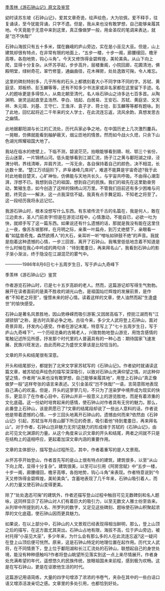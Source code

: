 [季羡林《游石钟山记》原文及鉴赏](https://www.vrrw.net/wx/8801.html)

幼时读苏东坡《石钟山记》，爱其文章奇诡，绘声绘色，大为钦佩，爱不释手，往复诵读，至今犹能背诵，只字不遗。但是，我从来也没有敢梦想，自己能够亲履其地。今天竟能于无意中来到这里，真正像做梦一般，用金圣叹的笔调来表达，就是“岂不快哉!”

石钟山海拔只有五十多米，摆在巍峨的庐山旁边，实在是小巫见大巫。但是，山上建筑却很有特点，在非常有限的地面上，“五步一楼，十步一阁，廊腰缦回，檐牙高啄，各抱地势，钩心斗角”。今天又修饰得金碧辉煌，美轮美奂。从山下向上爬，显得十分复杂。从怀苏亭起，步步高升，层楼重阁，小院回廊，花圃清池，佛殿明堂，绿树奇花，翠竹修篁，通幽曲径，花木禅房，处处逸致可掬，令人难忘。

这里的碑刻特别多，几乎所有的石头上都镌刻着大小不同字体不同的字。苏轼、黄庭坚、郑板桥、彭玉麟等等，还有不知多少书法家或非名家都在这里留下手迹。名人的题咏更是多得惊人，从南北朝至清代，名人咏石钟山之诗多达七百多首。从陶渊明、谢灵运起直至孟浩然、李白、钱起、白居易、王安石、苏轼、黄庭坚、文天祥、朱元璋、刘基、王守仁、王渔洋、袁子才、蒋士铨、彭玉麟等等都有题咏。到了此地，回忆起将近二千年来的文人学士，在此流连忘返，流风余韵，真想发思古之幽情。



此地据鄱阳湖与长江的汇流处，历代兵家必争之地，在中国历史上几次激烈鏖兵。一晃眼，仿佛就能看到舳舻蔽天，烟尘匝地的情景。然而如今战火久熄，只余下山色湖光辉耀祖国大地了。

我站在临水的绝壁上，下临不测，碧波茫茫。抬眼能够看到赣、皖、鄂三个省份，云山迷蒙，一片锦绣山河。低头能够看到江湖汇流，扬子江之黄与鄱阳湖之绿，泾渭分明，界线清晰，并肩齐流，一泻无余，各自保持着自己的颜色，决不相混，长达数十里。“楚江万顷庭阶下，庐阜诸峰几席间”，难道不能算是宇宙奇迹?我于此时此地极目楚天，心旷神怡，仿佛能与天地共长久，与宇宙共呼吸。不由得心潮澎湃，浮想不已。我想到自己的祖国，想到自己的民族。我们的祖先在这里勤奋劳动，繁殖生息，如今创造了这样的锦绣山河万里。不管我们目前还有多少困难与问题，终究会一一解决，这一点我深信不疑。我真有点手舞足蹈，不知老之将至了。这一段经历我将永远记忆。

我游石钟山时，根本没想写什么东西。有东坡传流千古的名篇在，我是何人，敢在江边卖水，圣人门前卖字!但是在游览过程中，心情激动，不能自已，必欲一吐为快，就顺手写了这一篇东西。如果说还有什么遗憾的话，那就是我没有能在这里住上一夜，像苏东坡那样，在月明之际，亲乘一叶扁舟，到万丈绝壁下，亲眼看一看“如猛兽奇鬼，森然欲搏人”的大石，亲耳听一听“噌吆如钟鼓不绝”的声音。我就是抱着这种遗憾的心情，一步三回首，离开了石钟山。我嘴里低低地念着不知道是什么时候在我心中吟成的两句诗：“待到耄耋日，再来拜名山”，我看到石钟山的影子渐小渐淡，终于隐没在江湖混茫的雾气中。

————1986年8月6日七十五周岁生日，写于庐山九奇峰下

季羡林《游石钟山记》鉴赏

作者游览石钟山时，已是七十五岁高龄的老人。然而，这篇游记却写得生气勃勃。展开在读者面前的是美不胜收的湖光山色，是祖国灿烂辉煌的发展前景，是作者“不知老之将至”，憧憬未来的好心情。读着这样的文章，使人油然而起“生逢盛世”的愉快感受。

石钟山是著名风景胜地，因山势峥嵘而吸引游客;又因居高临下，控扼江湖而有“江湖锁钥”之称，是古时兵家必争之地。古往今来，多少文人武将登上石钟山，面对奇景异观，抒发内心感受。作者在游记末尾，特意写上了“七十五周岁生日，写于庐山九奇峰下”，一个历经沧桑的古稀老人，兴致勃勃地登山游览，用饱含感情的笔触记述所见所感，抒发那个时代里的人普遍具有的一种心态：期待国家飞速发展、民族兴旺发达，由此而称之为盛世文章该是比较恰当的。

文章的开头和结尾很有深意。

开头和结尾部分，都提到了北宋文学家苏轼写的《石钟山记》。作者幼时就诵读这篇文章，被苏轼绘声绘色的描写深深吸引，以致对石钟山充满仰望之情。对这种仰望之情，作者用“从来也没有敢梦想，自己能够亲履其地”，用登上石钟山“真正像做梦一般”这样夸张的语言来表述。又引金圣叹“岂不快哉!”一语，言简意赅地表现自己满心的欢喜。但是，开头的这寥寥几句，不只为了渲染梦中境界成为现实的快乐，更显示了在作者心目中，石钟山并非一般意义上的游览胜地，而是有着浓重的文化底蕴。这一份幼时培育起来的感情，使石钟山对作者具有无穷的魅力。那么，此番登上石钟山，该是夙愿已了?文章的结尾段却说了一些出人意料的话，作者说他是带着遗憾的心情，一步三回头地离开石钟山的。遗憾由何而来?依然由《石钟山记》引起，苏轼当年月夜山脚下所见的奇景，吸引着他“待到耄耋日，再来拜名山”。对于作者，石钟山岂非魅力无穷!这魅力的形成缘于苏轼的《石钟山记》，由此可见文化渊源的力量。从这个角度来认识文章的开头和结尾，两者之间就不只是在结构上的遥相呼应，更起着加深文章内涵的重要作用。

文章的主体部分，描写登山过程所见，其中，作者着重写的是人文景观。

从怀苏亭开始登山，作者首先写的是山上很有特点的建筑，建筑很多，以至“从山下向上爬，显得十分复杂”。建筑很美，以至可以引用《阿房宫赋》中“五步一楼，十步一阁，廊腰缦回，檐牙高啄，各抱地势，钩心斗角”来表现。作者特意说到“今天又修饰得金碧辉煌，美轮美奂”。含蓄地表现了几千年来，石钟山吸引着人，而人的力量又使石钟山变得更美。

除了“处处逸态可掬”的建筑外，作者还描写登山过程中触目可见无数碑刻和名人题咏，这同样显示了石钟山对人们有着巨大的吸引力，以至无数文人雅士纷至沓来。从列举中所提到的人名、所罗列的数字，又足见这些碑刻、题咏使石钟山积聚起浓厚的文化底蕴，使石钟山因而更具魅力。

如果说，在以上部分中，石钟山的人文景观已经表现得相当鲜明，那么，登上山顶之后的描写，在这方面尤其突出。石钟山占地有限，海拔不高，位于庐山旁边，被衬托得“小巫见大巫”，多少年来，为什么会有那么多的人在此流连忘返?这一疑问在登上山顶后便可恍然。原来，这是石钟山特定的地理位置在起作用。历代文人武将，在不同情景下，登上位于鄱阳湖和长江汇流处的石钟山，联想起自己的身世处境，能没有种种感触吗?作者将登山眺望所见落实到这一点上来尽情展开。作者身处充满希望的年代，遥想悠久的民族传统，放眼祖国未来前程，感到极为欢畅。这是在写石钟山，更是在讴歌他生活的时代。

这篇游记用语简练，大量的四字句增添了浓浓的书卷气，夹杂在其中的一些白话口语又增添活泼亲切之感。文章里的多处引用，也都恰到好处。

